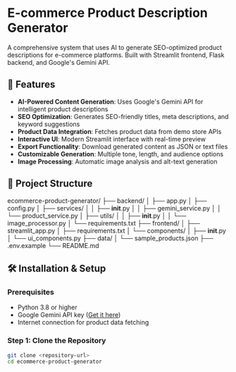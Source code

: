 # E-commerce Product Description Generator

A comprehensive system that uses AI to generate SEO-optimized product descriptions for e-commerce platforms. Built with Streamlit frontend, Flask backend, and Google's Gemini API.

## 🚀 Features

- **AI-Powered Content Generation**: Uses Google's Gemini API for intelligent product descriptions
- **SEO Optimization**: Generates SEO-friendly titles, meta descriptions, and keyword suggestions
- **Product Data Integration**: Fetches product data from demo store APIs
- **Interactive UI**: Modern Streamlit interface with real-time preview
- **Export Functionality**: Download generated content as JSON or text files
- **Customizable Generation**: Multiple tone, length, and audience options
- **Image Processing**: Automatic image analysis and alt-text generation

## 📁 Project Structure
ecommerce-product-generator/
├── backend/
│   ├── app.py
│   ├── config.py
│   ├── services/
│   │   ├── __init__.py
│   │   ├── gemini_service.py
│   │   └── product_service.py
│   ├── utils/
│   │   ├── __init__.py
│   │   └── image_processor.py
│   └── requirements.txt
├── frontend/
│   ├── streamlit_app.py
│   ├── requirements.txt
│   └── components/
│       ├── __init__.py
│       └── ui_components.py
├── data/
│   └── sample_products.json
├── .env.example
└── README.md

## 🛠️ Installation & Setup

### Prerequisites
- Python 3.8 or higher
- Google Gemini API key ([Get it here](https://makersuite.google.com/app/apikey))
- Internet connection for product data fetching

### Step 1: Clone the Repository
```bash
git clone <repository-url>
cd ecommerce-product-generator
